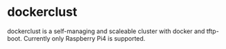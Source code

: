 # dockerclust
dockerclust is a self-managing and scaleable cluster with docker and tftp-boot. Currently only Raspberry Pi4 is supported.
